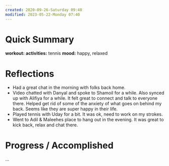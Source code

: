 ```yaml
---
created: 2020-09-26-Saturday 09:40
modified: 2023-05-22-Monday 07:40
---
```


# Quick Summary

**workout:**
**activities:** tennis
**mood:** happy, relaxed

# Reflections
- Had a great chat in the morning with folks back home.
- Video chatted with Danyal and spoke to Shamoil for a while. Also synced up with Alifiya for a while. It felt great to connect and talk to everyone there. Helped get rid of some of the anxiety of what goes on behind my back. Seems like they are super happy in their life.
- Played tennis with Uday for a bit. It was ok, need to work on my strokes.
- Went to Adil & Maleehes place to hang out in the evening. It was great to kick back, relax and chat there.

# Progress / Accomplished

...
